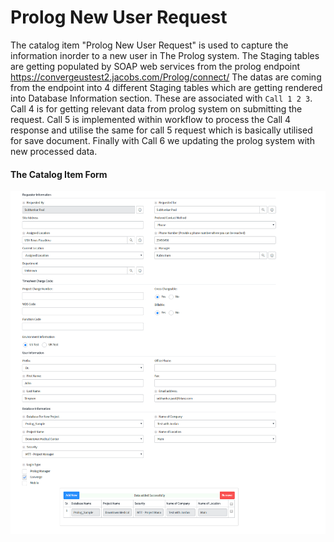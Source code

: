 Prolog New User Request
=======================
The catalog item "Prolog New User Request" is used to capture the information inorder to a new user in The Prolog system.
The Staging tables are getting populated by SOAP web services from the prolog endpoint https://convergeustest2.jacobs.com/Prolog/connect/
The datas are coming from the endpoint into 4 different Staging tables which are getting rendered into Database Information section. These are associated with `Call 1 2 3`. Call 4 is for getting relevant data from prolog system on submitting the request. Call 5 is implemented within workflow to process the Call 4 response and utilise the same for call 5 request which is basically utilised for save document. Finally with Call 6 we updating the prolog system with new processed data.

#### The Catalog Item Form 

![alt text](https://github.com/Decoder-Paul/ServiceNow-Development/blob/master/Web%20Service%20Implementation/Catalog%20Item.png)
